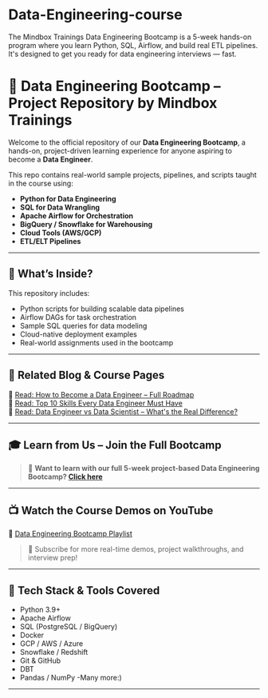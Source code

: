 # Data-Engineering-course
The Mindbox Trainings Data Engineering Bootcamp is a 5-week hands-on program where you learn Python, SQL, Airflow, and build real ETL pipelines. It's designed to get you ready for data engineering interviews — fast.
# 🧠 Data Engineering Bootcamp – Project Repository by Mindbox Trainings

Welcome to the official repository of our **Data Engineering Bootcamp**, a hands-on, project-driven learning experience for anyone aspiring to become a **Data Engineer**.

This repo contains real-world sample projects, pipelines, and scripts taught in the course using:
- **Python for Data Engineering**
- **SQL for Data Wrangling**
- **Apache Airflow for Orchestration**
- **BigQuery / Snowflake for Warehousing**
- **Cloud Tools (AWS/GCP)**
- **ETL/ELT Pipelines**

---

## 🚀 What’s Inside?

This repository includes:
- Python scripts for building scalable data pipelines
- Airflow DAGs for task orchestration
- Sample SQL queries for data modeling
- Cloud-native deployment examples
- Real-world assignments used in the bootcamp

---

## 🔗 Related Blog & Course Pages

📘 [Read: How to Become a Data Engineer – Full Roadmap](https://mindboxtrainings.com/training/how-to-become-data-engineer-2025-roadmap/)  
📘 [Read: Top 10 Skills Every Data Engineer Must Have](https://mindboxtrainings.com/blogs/data-engineering-skills/)  
📘 [Read: Data Engineer vs Data Scientist – What's the Real Difference?](https://mindboxtrainings.com/training/devops-vs-data-science/)

---

## 🎓 Learn from Us – Join the Full Bootcamp

> 🧠 **Want to learn with our full 5-week project-based Data Engineering Bootcamp? [Click here](https://mindboxtrainings.com/data-engineering-online-training-program/)**

---

## 📺 Watch the Course Demos on YouTube

🎥 [Data Engineering Bootcamp Playlist]([https://youtube.com/playlist?list=XXXXX](https://www.youtube.com/watch?v=8R28SgWby5k&t=3952s))  

> 🔔 Subscribe for more real-time demos, project walkthroughs, and interview prep!

---

## 🧰 Tech Stack & Tools Covered

- Python 3.9+
- Apache Airflow
- SQL (PostgreSQL / BigQuery)
- Docker
- GCP / AWS / Azure
- Snowflake / Redshift
- Git & GitHub
- DBT
- Pandas / NumPy
-Many more:)
---
